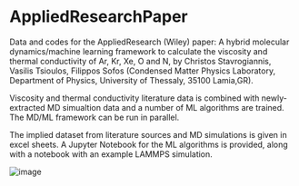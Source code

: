 # AppliedResearchPaper
Data and codes for the AppliedResearch (Wiley) paper: 
A hybrid molecular dynamics/machine learning framework to calculate the viscosity and thermal conductivity of Ar, Kr, Xe, O and Ν, 
by Christos Stavrogiannis, Vasilis Tsioulos, Filippos Sofos (Condensed Matter Physics Laboratory, Department of Physics, University of Thessaly, 35100 Lamia,GR).

Viscosity and thermal conductivity literature data is combined with newly-extracted MD simualtion data and a number of ML algorithms are trained. The MD/ML framework can be run in parallel.

The implied dataset from literature sources and MD simulations is given in excel sheets. A Jupyter Notebook for the ML algorithms is provided, along with a notebook with an example LAMMPS simulation.

![image](https://github.com/FilSofos/AppliedResearchPaper/assets/149576392/4eba9a2e-0c9a-4406-8ae7-ff5770cb589b)

